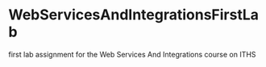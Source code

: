 # WebServicesAndIntegrationsFirstLab
first lab assignment for the Web Services And Integrations course on ITHS
